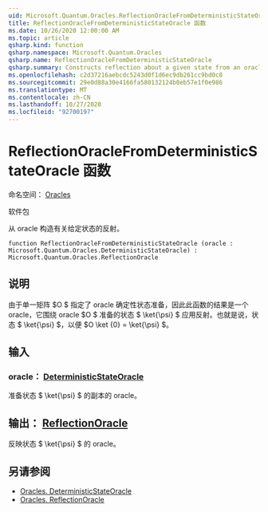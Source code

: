 ```yaml
---
uid: Microsoft.Quantum.Oracles.ReflectionOracleFromDeterministicStateOracle
title: ReflectionOracleFromDeterministicStateOracle 函数
ms.date: 10/26/2020 12:00:00 AM
ms.topic: article
qsharp.kind: function
qsharp.namespace: Microsoft.Quantum.Oracles
qsharp.name: ReflectionOracleFromDeterministicStateOracle
qsharp.summary: Constructs reflection about a given state from an oracle.
ms.openlocfilehash: c2d37216aebcdc5243d0f1d6ec9db261cc9bd0c8
ms.sourcegitcommit: 29e0d88a30e4166fa580132124b0eb57e1f0e986
ms.translationtype: MT
ms.contentlocale: zh-CN
ms.lasthandoff: 10/27/2020
ms.locfileid: "92700197"
---
```

# <a name="reflectionoraclefromdeterministicstateoracle-function"></a>ReflectionOracleFromDeterministicStateOracle 函数

命名空间： [Oracles](xref:Microsoft.Quantum.Oracles)

软件包 [](https://nuget.org/packages/)


从 oracle 构造有关给定状态的反射。

```qsharp
function ReflectionOracleFromDeterministicStateOracle (oracle : Microsoft.Quantum.Oracles.DeterministicStateOracle) : Microsoft.Quantum.Oracles.ReflectionOracle
```


## <a name="description"></a>说明

由于单一矩阵 $O $ 指定了 oracle 确定性状态准备，因此此函数的结果是一个 oracle，它围绕 oracle $O $ 准备的状态 $ \ket{\psi} $ 应用反射。也就是说，状态 $ \ket{\psi} $，以便 $O \ket {0} = \ket{\psi} $。

## <a name="input"></a>输入

### <a name="oracle--deterministicstateoracle"></a>oracle： [DeterministicStateOracle](xref:Microsoft.Quantum.Oracles.DeterministicStateOracle)

准备状态 $ \ket{\psi} $ 的副本的 oracle。



## <a name="output--reflectionoracle"></a>输出： [ReflectionOracle](xref:Microsoft.Quantum.Oracles.ReflectionOracle)

反映状态 $ \ket{\psi} $ 的 oracle。

## <a name="see-also"></a>另请参阅

- [Oracles. DeterministicStateOracle](xref:Microsoft.Quantum.Oracles.DeterministicStateOracle)
- [Oracles. ReflectionOracle](xref:Microsoft.Quantum.Oracles.ReflectionOracle)